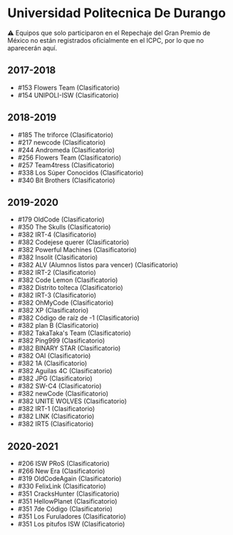 # Universidad Politecnica De Durango

:warning: Equipos que solo participaron en el Repechaje del Gran Premio de México no están registrados oficialmente en el ICPC, por lo que no aparecerán aquí.

## 2017-2018

- #153 Flowers Team (Clasificatorio)
- #154 UNIPOLI-ISW (Clasificatorio)

## 2018-2019

- #185 The triforce (Clasificatorio)
- #217 newcode (Clasificatorio)
- #244 Andromeda (Clasificatorio)
- #256 Flowers Team (Clasificatorio)
- #257 Team4tress (Clasificatorio)
- #338 Los Súper Conocidos (Clasificatorio)
- #340 Bit Brothers (Clasificatorio)

## 2019-2020

- #179 OldCode (Clasificatorio)
- #350 The Skulls (Clasificatorio)
- #382 IRT-4 (Clasificatorio)
- #382 Codejese querer (Clasificatorio)
- #382 Powerful Machines (Clasificatorio)
- #382 Insolit  (Clasificatorio)
- #382 ALV (Alumnos listos para vencer) (Clasificatorio)
- #382 IRT-2 (Clasificatorio)
- #382 Code Lemon (Clasificatorio)
- #382 Distrito tolteca (Clasificatorio)
- #382 IRT-3 (Clasificatorio)
- #382 OhMyCode (Clasificatorio)
- #382 XP (Clasificatorio)
- #382 Código de raíz de -1 (Clasificatorio)
- #382 plan B (Clasificatorio)
- #382 TakaTaka's Team (Clasificatorio)
- #382 Ping999 (Clasificatorio)
- #382 BINARY STAR (Clasificatorio)
- #382 OAI (Clasificatorio)
- #382 1A (Clasificatorio)
- #382 Aguilas 4C (Clasificatorio)
- #382 JPG (Clasificatorio)
- #382 SW-C4 (Clasificatorio)
- #382 newCode (Clasificatorio)
- #382 UNITE WOLVES (Clasificatorio)
- #382 IRT-1 (Clasificatorio)
- #382 LINK (Clasificatorio)
- #382 IRT5 (Clasificatorio)

## 2020-2021

- #206 ISW PRoS (Clasificatorio)
- #266 New Era (Clasificatorio)
- #319 OldCodeAgain (Clasificatorio)
- #330 FelixLink (Clasificatorio)
- #351 CracksHunter (Clasificatorio)
- #351 HellowPlanet (Clasificatorio)
- #351 7de Código (Clasificatorio)
- #351 Los Furuladores (Clasificatorio)
- #351 Los pitufos ISW (Clasificatorio)


